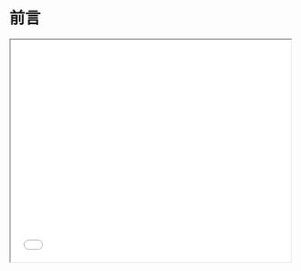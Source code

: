 # 前言

<iframe src="{{microcityurl}}H4sIAAAAAAAACu3TwQrCMAzG8T6K7qTgIa1r9gq+RtWCSnGj695fihcRZKcpwv93ySEJ5JDv1J+jWZiIiGpbq+28vNYnp8a2vuvU+b2qsc5brXtLH1ZNYwnZiJSQjyGl2/hhbq7/p4Z8vZdNc4gp9btVucQc183211fhW4YwLv7Rs/kXec9/68g/AAAAAAAAAAAAAAAAMOsBiiFaxAAoAAA=" width="100%" height="400"></iframe>

